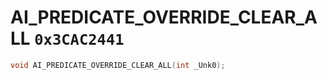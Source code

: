 # AI_PREDICATE_OVERRIDE_CLEAR_ALL `0x3CAC2441`

```cpp
void AI_PREDICATE_OVERRIDE_CLEAR_ALL(int _Unk0);
```